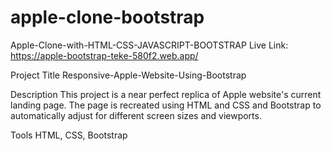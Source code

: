 # apple-clone-bootstrap
Apple-Clone-with-HTML-CSS-JAVASCRIPT-BOOTSTRAP
Live Link: https://apple-bootstrap-teke-580f2.web.app/

Project Title
Responsive-Apple-Website-Using-Bootstrap

Description
This project is a near perfect replica of Apple website's current landing page. The page is recreated using HTML and CSS and Bootstrap to automatically adjust for different screen sizes and viewports.

Tools
HTML, CSS, Bootstrap
